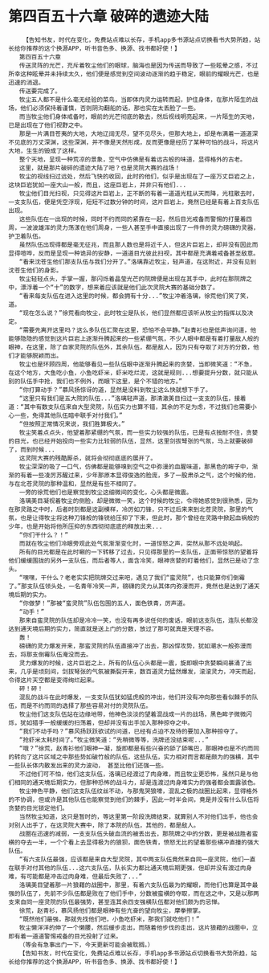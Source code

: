 # 第四百五十六章 破碎的遗迹大陆
        【告知书友，时代在变化，免费站点难以长存，手机app多书源站点切换看书大势所趋，站长给你推荐的这个换源APP，听书音色多、换源、找书都好使！】
       第四百五十六章
       传送灵阵的光芒，充斥着牧尘他们的眼球，脑海也是因为传送而导致了一些眩晕之感，不过所幸这种眩晕并未持续太久，他们便是感觉到空间波动逐渐的趋于稳定，眼前的耀眼光芒，也是迅速的消退。
       传送要完成了。
       牧尘五人都不是什么毫无经验的菜鸟，当即体内灵力运转而起，护住身体，在那片陌生的战场，他们必须保持着谨慎，否则阴沟翻船的话，那也实在太丢脸了一些。
       而当牧尘他们身体戒备时，眼前的光芒彻底的散去，然后视线明亮起来，一片陌生的天地，已是出现在了他们视野之中。
       那是一片满目苍夷的大地，大地辽阔无尽，望不见尽头，但那大地上，却是布满着一道道深不见底的万丈深渊，这些深渊，并不像是天然形成，反而更像是经历了某种可怕的战斗，将这片大地，生生的毁成了这样。
       整个天地，呈现一种荒凉的景象，空气中仿佛是有着远古般的味道，显得格外的古老。
       这里，就是那片破碎的遗迹大陆了吧？也是灵院大赛的战场！
       牧尘的视线扫过远处，然后飞快的收回，此时的他们，似乎是出现在了一座万丈巨岩之上，这块巨岩犹如一座大山一般，而且，这座巨岩上，并非只有他们...
       牧尘他们目光扫视，只见得这片巨岩上，正不断的有着一道道光柱从天而降，光柱散去时，一支支队伍，便是凭空浮现，短短不过数分钟的时间，这片巨岩上，竟然已经是有着上百支队伍出现。
       这些队伍在一出现的时候，同时不约而同的紧靠在一起，然后目光戒备而警惕的打量着四周，一波波雄浑的灵力荡漾在他们周身，一些人甚至手中直接出现了一件件的灵力磅礴的灵器，护卫着队伍。
       虽然队伍出现得都是毫无征兆，而且那人数也是将近千人，但这片巨岩上，却并没有因此而显得喧哗，反而是呈现一种诡异的安静，一道道目光彼此扫视，其中都是充满着戒备甚至敌意。
       “看来沈苍生他们那支队伍与我们分开了。”洛璃靠近牧尘，轻声道，在这附近，并没有见到沈苍生他们的身影。
       牧尘轻轻点头，手掌一握，那闪烁着晶莹光芒的院牌便是出现在其手中，此时在那院牌之中，漂浮着一个“十”的数字，想来着应该就是他们此次灵院大赛的基础分数了。
       “看来每支队伍在进入这里的时候，都会拥有十分...”牧尘冲着洛璃，徐荒他们笑了笑，道。
       “现在怎么说？”徐荒看向牧尘，此时牧尘是队长，他们显然都应该听从牧尘的指挥以及决定。
       “需要先离开这里吗？这么多队伍汇聚在这里，恐怕不会平静。”赵青衫也是低声询问道，他能够隐隐的感觉到这片巨岩上逐渐升腾起来的一些紧绷气氛，不少人眼中都是有着打量敌人般的眼神，在这里，除了自家灵院的队伍外，其余队伍，都是敌人，因为只有夺取了对方的分数，他们才能够脱颖而出。
       牧尘也是环顾四周，他能够看见一些队伍眼中逐渐升腾起来的贪婪，当即微笑道：“不急，在这个地方，大鱼吃小鱼，小鱼吃虾米，虾米吃烂泥，这就是规则...想要提升分数，就只能从别的队伍手中抢，我们也不例外，而眼下这里，是个不错的地方。”
       “你打算动手？”慕风扬惊讶的道，显然是没料到牧尘这么快就想下手了。
       “这里只有我们是五大院的队伍...”洛璃轻声道，那清澈美目扫过一支支的队伍，接着道：“其中有数支队伍来自大型灵院，队伍实力也算不错，其余的不足为虑，不过我们也需要小心一些，免得其他队伍暗中联手对付我们。”
       “但按照正常情况来说，我们胜算极大。”
       牧尘笑着点点头，他望着那紧绷的气氛，而一些实力较强的队伍，已是有点按耐不住，贪婪的目光，也已经开始投向一些实力比较弱的队伍，显然，这里剑拔弩张的气氛，马上就要破碎了，而到时候...
       这灵院大赛的残酷厮杀，就将会彻彻底底的展开了。
       牧尘深深的吸了一口气，仿佛都是能够嗅到空气之中弥漫的血腥味道，那黑色的眸子中，渐渐的有着一些凌厉苏醒过来，少年那原本显得俊逸的脸庞，多了一股肃杀之气，这个时候的他，与在北苍灵院的那种温和，显然是有些不相同了。
       一旁的徐荒他们也是察觉到牧尘这细微间的变化，心头都是微震。
       洛璃美目凝视着牧尘的侧脸，却是微微一笑，这个时候的牧尘，令得她感觉到很熟悉，因为在那灵路之中时，后者时刻都是这副模样，冷厉如刀锋，只不过后来来到北苍灵院，那里的气氛，也是让得牧尘将这种刀锋般的锋锐给压抑了下来，但此时，那个曾经在灵路中掀起血祸般的少年，也是开始将他所压抑的东西彻彻底底的释放出来...
       “你们干什么？！”
       而就在牧尘他们冷眼旁观此处气氛渐渐变化时，一道惊怒之声，突然从那不远处响起。
       所有的目光都是在此时唰的一下转移了过去，只见得那里的一支队伍，正面带惊怒的望着将他们缓缓围拢的另外一支队伍，而后者等人，面含冷笑，眼神贪婪的盯着他们，显然已是动了念头。
       “嘿嘿，干什么？老老实实把院牌交过来吧，遇见了我们“蛮灵院”，也只能算你们倒霉了。”那支队伍领头处，一名青年冷笑一声，磅礴的灵力从其体内弥漫而开，竟然也是达到了通天境后期的实力。
       “你做梦！”那被“蛮灵院”队伍包围的五人，面色铁青，厉声道。
       “动手！”
       那来自蛮灵院的队伍却是冷冷一笑，也没有再多说任何的废话，眼前这支队伍，连队长都没达到通天境后期的实力，简直就是送上门的分数，放过了那可就真是天理不容。
       轰！
       磅礴的灵力爆发开来，那蛮灵院的队伍直接冲了出去，那凶悍攻势，犹如潮水一般弥漫而去，将那支倒霉队伍淹没而去。
       灵力爆发的时候，这片巨岩之上，所有的队伍心头都是一震，旋即眼中贪婪瞬间暴涌了出来，几乎是顷刻间，剑拔弩张的气氛被撕裂开来，数百道灵力猛然爆发，滚滚灵力，冲天而起，令得这片天空都是变得绚烂起来。
       砰！砰！
       混乱的战斗在此时爆发，一支支队伍犹如猛虎般的冲出，他们并没有冲向那些看似棘手的队伍，而是不约而同的选择了那些容易对付的灵院队伍。
       牧尘他们这支队伍站在边缘地带，他神色淡淡的望着混战成一片的战场，黑色眸子微微闪烁，犹如猎手一般缓缓的扫荡着，但却并没有出手加入那种掠夺之中。
       “我们不动手吗？”慕风扬跃跃欲试的问道，已经有点迫不及待的要加入那种掠夺了。
       “抢虾米太耗时间了。”牧尘微笑道：“先稍微等等，洗牌还没结束呢...”
       “哦？”徐荒，赵青衫他们眼神一凝，旋即都是有些兴奋的舔了舔嘴巴，那眼神也是不约而同的转向了这片区域之中那些势如破竹般的队伍，这些队伍，实力相对而言都是颇为的强横，其中一些队长体内散发出来的灵力波动， 甚至比他们还强一些。
       不过他们可不怕，他们这支队伍，洛璃已经渡过了肉身难，而且牧尘更恐怖，虽然只是与他们相同的通天境后期实力，但那种恐怖的战斗力，却是连渡过肉身难实力的强者都会面露骇色。
       牧尘神色平静，他们这支队伍纹丝不动，与那鬼哭狼嚎，混乱之极的战圈比起来，显得格外的不协调，但或许是其他队伍也能察觉到他们的棘手，因此一时半会间，竟是并没有什么队伍将贪婪的目光锁定他们。
       当然牧尘知道，这只是暂时的，等这里第一阶段洗牌结束，就算别人不对他们出手，他也会对别人出手了，在这灵院大赛中，除了本院的队伍，其他的，都是敌人。
       战圈在迅速的减弱，一支支队伍头破血流的被丢出去，那院牌之中的分数，更是被战胜者蛮横的夺去一半，一个个看上去显得极为的狼狈，面色铁青，愤怒无比的望着那些横冲直撞的强大队伍。
       “有六支队伍最强，应该都是来自大型灵院，其中两支队伍竟然来自同一座灵院，他们一直在联手对付其他的队伍...这六支队伍，队长实力都比通天境后期更强，但却并没有渡过肉身难，有可能都是冲击过肉身难，但最后失败了...”
       洛璃美目望着那一片狼藉的战圈中，那里，有着六支队伍最为的耀眼，而他们也算是其中最强的队伍了，先前不少队伍都是败在了他们手中，分数被蛮横的夺取，而在这之中，又是以那两支来自同一座灵院的队伍最强势，甚至连其余四支强横队伍都对他们颇为的忌惮。
       徐荒，赵青衫，慕风扬他们都是眼神有些亢奋的望向牧尘，摩拳擦掌。
       “既然他们最强，那就先找他们吧，小鱼吃虾米，那我们就吃他们！”
       牧尘懒洋洋的伸了一个懒腰，然后缓步走出，而随着他步伐的走出，这片狼藉的战圈中，立即有着一道道警惕戒备的目光投射了过来。
       （等会有急事出门一下，今天更新可能会被耽搁。）
       【告知书友，时代在变化，免费站点难以长存，手机app多书源站点切换看书大势所趋，站长给你推荐的这个换源APP，听书音色多、换源、找书都好使！】